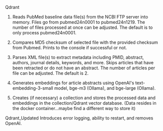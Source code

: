 Qdrant
1. Reads PubMed baseline data file(s) from the NCBI FTP server into memory. Files go from pubmed24n0001 to pubmed24n1219. The number of files processed at once can be adjusted. The default is to only process pubmed24n0001.

2. Compares MD5 checksum of selected file with the provided checksum from Pubmed. Prints to the console if successful or not.

3. Parses XML file(s) to extract metadata including PMID, abstract, authors, journal details, keywords, and more. Skips articles that have been retracted or do not have an abstract. The number of articles per file can be adjusted. The default is 2.

4. Generates embeddings for article abstracts using OpenAI's text-embedding-3-small model, bge-m3 (Ollama), and bge-large (Ollama).

5. Creates (if necessary) a collection and stores the processed data and embeddings in the collection/Qdrant vector database. (Data resides in the docker container...maybe find a different way to store it)

Qdrant_Updated
Introduces error logging, ability to restart, and removes OpenAI.
